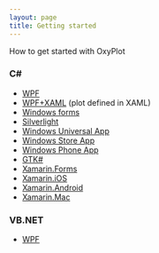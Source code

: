 ```yaml
---
layout: page
title: Getting started
---
```


How to get started with OxyPlot

### C&#35; 

- [WPF](./hello-wpf)
- [WPF+XAML](./hello-wpf-xaml) (plot defined in XAML)
- [Windows forms](./hello-windows-forms)
- [Silverlight](./hello-silverlight)
- [Windows Universal App](./hello-windows-universal-app)
- [Windows Store App](./hello-windows-store-app)
- [Windows Phone App](./hello-windows-phone)
- [GTK#](./hello-gtk)
- [Xamarin.Forms](./hello-xamarin-forms)
- [Xamarin.iOS](./hello-xamarin-ios)
- [Xamarin.Android](./hello-xamarin-android)
- [Xamarin.Mac](./hello-xamarin-mac)

### VB.NET

- [WPF](./hello-wpf-vb)
